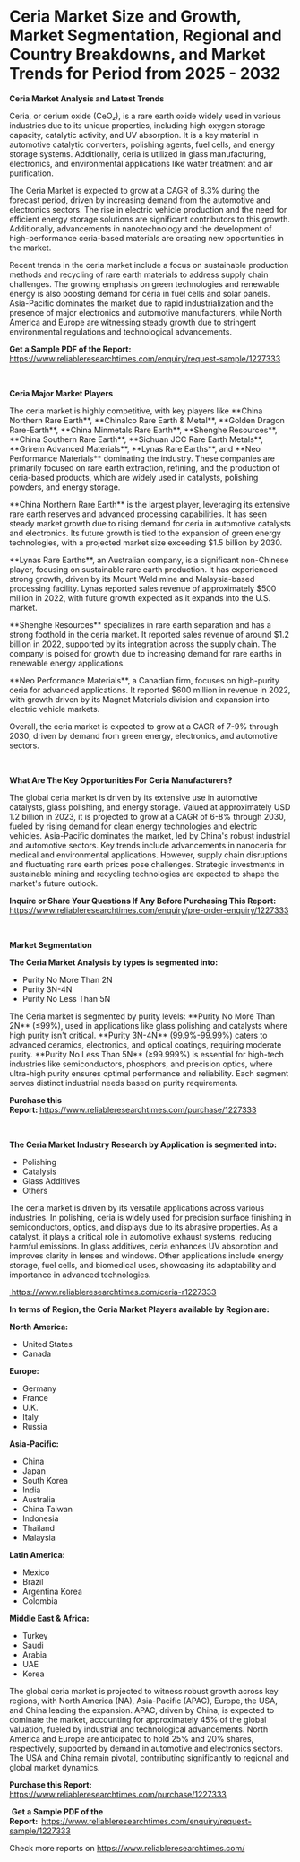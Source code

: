 <p><h1>Ceria Market Size and Growth, Market Segmentation, Regional and Country Breakdowns, and Market Trends for Period from 2025 -  2032</h1></p><p><strong>Ceria Market Analysis and Latest Trends</strong></p>
<p><p>Ceria, or cerium oxide (CeO₂), is a rare earth oxide widely used in various industries due to its unique properties, including high oxygen storage capacity, catalytic activity, and UV absorption. It is a key material in automotive catalytic converters, polishing agents, fuel cells, and energy storage systems. Additionally, ceria is utilized in glass manufacturing, electronics, and environmental applications like water treatment and air purification.</p><p>The Ceria Market is expected to grow at a CAGR of 8.3% during the forecast period, driven by increasing demand from the automotive and electronics sectors. The rise in electric vehicle production and the need for efficient energy storage solutions are significant contributors to this growth. Additionally, advancements in nanotechnology and the development of high-performance ceria-based materials are creating new opportunities in the market.</p><p>Recent trends in the ceria market include a focus on sustainable production methods and recycling of rare earth materials to address supply chain challenges. The growing emphasis on green technologies and renewable energy is also boosting demand for ceria in fuel cells and solar panels. Asia-Pacific dominates the market due to rapid industrialization and the presence of major electronics and automotive manufacturers, while North America and Europe are witnessing steady growth due to stringent environmental regulations and technological advancements.</p></p>
<p><strong>Get a Sample PDF of the Report:&nbsp;</strong> <a href="https://www.reliableresearchtimes.com/enquiry/request-sample/1227333?utm_campaign=1933&utm_medium=2&utm_source=Github&utm_content=ia&utm_term=28012025&utm_id=ceria">https://www.reliableresearchtimes.com/enquiry/request-sample/1227333</a></p>
<p>&nbsp;</p>
<p><strong>Ceria Major Market Players</strong></p>
<p><p>The ceria market is highly competitive, with key players like **China Northern Rare Earth**, **Chinalco Rare Earth & Metal**, **Golden Dragon Rare-Earth**, **China Minmetals Rare Earth**, **Shenghe Resources**, **China Southern Rare Earth**, **Sichuan JCC Rare Earth Metals**, **Grirem Advanced Materials**, **Lynas Rare Earths**, and **Neo Performance Materials** dominating the industry. These companies are primarily focused on rare earth extraction, refining, and the production of ceria-based products, which are widely used in catalysts, polishing powders, and energy storage.</p><p>**China Northern Rare Earth** is the largest player, leveraging its extensive rare earth reserves and advanced processing capabilities. It has seen steady market growth due to rising demand for ceria in automotive catalysts and electronics. Its future growth is tied to the expansion of green energy technologies, with a projected market size exceeding $1.5 billion by 2030.</p><p>**Lynas Rare Earths**, an Australian company, is a significant non-Chinese player, focusing on sustainable rare earth production. It has experienced strong growth, driven by its Mount Weld mine and Malaysia-based processing facility. Lynas reported sales revenue of approximately $500 million in 2022, with future growth expected as it expands into the U.S. market.</p><p>**Shenghe Resources** specializes in rare earth separation and has a strong foothold in the ceria market. It reported sales revenue of around $1.2 billion in 2022, supported by its integration across the supply chain. The company is poised for growth due to increasing demand for rare earths in renewable energy applications.</p><p>**Neo Performance Materials**, a Canadian firm, focuses on high-purity ceria for advanced applications. It reported $600 million in revenue in 2022, with growth driven by its Magnet Materials division and expansion into electric vehicle markets.</p><p>Overall, the ceria market is expected to grow at a CAGR of 7-9% through 2030, driven by demand from green energy, electronics, and automotive sectors.</p></p>
<p>&nbsp;</p>
<p><strong>What Are The Key Opportunities For Ceria Manufacturers?</strong></p>
<p><p>The global ceria market is driven by its extensive use in automotive catalysts, glass polishing, and energy storage. Valued at approximately USD 1.2 billion in 2023, it is projected to grow at a CAGR of 6-8% through 2030, fueled by rising demand for clean energy technologies and electric vehicles. Asia-Pacific dominates the market, led by China's robust industrial and automotive sectors. Key trends include advancements in nanoceria for medical and environmental applications. However, supply chain disruptions and fluctuating rare earth prices pose challenges. Strategic investments in sustainable mining and recycling technologies are expected to shape the market's future outlook.</p></p>
<p><strong>Inquire or Share Your Questions If Any Before Purchasing This Report:</strong> <a href="https://www.reliableresearchtimes.com/enquiry/pre-order-enquiry/1227333?utm_campaign=1933&utm_medium=2&utm_source=Github&utm_content=ia&utm_term=28012025&utm_id=ceria">https://www.reliableresearchtimes.com/enquiry/pre-order-enquiry/1227333</a></p>
<p>&nbsp;</p>
<p><strong>Market Segmentation</strong></p>
<p><strong>The Ceria Market Analysis by types is segmented into:</strong></p>
<p><ul><li>Purity No More Than 2N</li><li>Purity 3N-4N</li><li>Purity No Less Than 5N</li></ul></p>
<p><p>The Ceria market is segmented by purity levels: **Purity No More Than 2N** (≤99%), used in applications like glass polishing and catalysts where high purity isn't critical. **Purity 3N-4N** (99.9%-99.99%) caters to advanced ceramics, electronics, and optical coatings, requiring moderate purity. **Purity No Less Than 5N** (≥99.999%) is essential for high-tech industries like semiconductors, phosphors, and precision optics, where ultra-high purity ensures optimal performance and reliability. Each segment serves distinct industrial needs based on purity requirements.</p></p>
<p><strong>Purchase this Report:&nbsp;</strong><a href="https://www.reliableresearchtimes.com/purchase/1227333?utm_campaign=1933&utm_medium=2&utm_source=Github&utm_content=ia&utm_term=28012025&utm_id=ceria">https://www.reliableresearchtimes.com/purchase/1227333</a></p>
<p>&nbsp;</p>
<p><strong>The Ceria Market Industry Research by Application is segmented into:</strong></p>
<p><ul><li>Polishing</li><li>Catalysis</li><li>Glass Additives</li><li>Others</li></ul></p>
<p><p>The ceria market is driven by its versatile applications across various industries. In polishing, ceria is widely used for precision surface finishing in semiconductors, optics, and displays due to its abrasive properties. As a catalyst, it plays a critical role in automotive exhaust systems, reducing harmful emissions. In glass additives, ceria enhances UV absorption and improves clarity in lenses and windows. Other applications include energy storage, fuel cells, and biomedical uses, showcasing its adaptability and importance in advanced technologies.</p></p>
<p><a href="https://www.reliableresearchtimes.com/ceria-r1227333?utm_campaign=1933&utm_medium=2&utm_source=Github&utm_content=ia&utm_term=28012025&utm_id=ceria">&nbsp;https://www.reliableresearchtimes.com/ceria-r1227333</a></p>
<p><strong>In terms of Region, the Ceria Market Players available by Region are:</strong></p>
<p>
    <p> <strong> North America: </strong>
        <ul>
            <li>United States</li>
            <li>Canada</li>
        </ul>
        </p> 
    <p> <strong> Europe: </strong>
        <ul>
            <li>Germany</li>
            <li>France</li>
            <li>U.K.</li>
            <li>Italy</li>
            <li>Russia</li>
        </ul>
        </p> 
    <p> <strong> Asia-Pacific: </strong>
        <ul>
            <li>China</li>
            <li>Japan</li>
            <li>South Korea</li>
            <li>India</li>
            <li>Australia</li>
            <li>China Taiwan</li>
            <li>Indonesia</li>
            <li>Thailand</li>
            <li>Malaysia</li>
        </ul>
        </p> 
    <p> <strong> Latin America: </strong>
        <ul>
            <li>Mexico</li>
            <li>Brazil</li>
            <li>Argentina Korea</li>
            <li>Colombia</li>
        </ul>
        </p> 
    <p> <strong> Middle East & Africa: </strong>
        <ul>
            <li>Turkey</li>
            <li>Saudi</li>
            <li>Arabia</li>
            <li>UAE</li>
            <li>Korea</li>
        </ul>
    </p>
    </p>
<p><p>The global ceria market is projected to witness robust growth across key regions, with North America (NA), Asia-Pacific (APAC), Europe, the USA, and China leading the expansion. APAC, driven by China, is expected to dominate the market, accounting for approximately 45% of the global valuation, fueled by industrial and technological advancements. North America and Europe are anticipated to hold 25% and 20% shares, respectively, supported by demand in automotive and electronics sectors. The USA and China remain pivotal, contributing significantly to regional and global market dynamics.</p></p>
<p><strong>Purchase this Report: </strong><a href="https://www.reliableresearchtimes.com/purchase/1227333?utm_campaign=1933&utm_medium=2&utm_source=Github&utm_content=ia&utm_term=28012025&utm_id=ceria">https://www.reliableresearchtimes.com/purchase/1227333</a></p>
<p>&nbsp;<strong>Get a Sample PDF of the Report:&nbsp;&nbsp;</strong><a href="https://www.reliableresearchtimes.com/enquiry/request-sample/1227333?utm_campaign=1933&utm_medium=2&utm_source=Github&utm_content=ia&utm_term=28012025&utm_id=ceria">https://www.reliableresearchtimes.com/enquiry/request-sample/1227333</a></p>
<p><strong></strong></p>
<p>Check more reports on <a href="https://www.reliableresearchtimes.com/?utm_campaign=1933&utm_medium=2&utm_source=Github&utm_content=ia&utm_term=28012025&utm_id=ceria">https://www.reliableresearchtimes.com/</a></p>